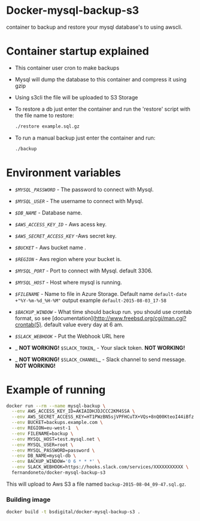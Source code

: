 # Docker-mysql-backup-s3

container to backup and restore your mysql database's to using awscli.

# Container startup explained

* This container user cron to make backups
* Mysql will dump the database to this container and compress it using gzip
* Using s3cli the file will be uploaded to S3 Storage
* To restore a db just enter the container and run the 'restore' script with the file name to restore:

  ```bash
  ./restore example.sql.gz
  ```

* To run a manual backup just enter the container and run:

  ```bash
  ./backup
  ```

# Environment variables

- _`$MYSQL_PASSWORD`_ - The password to connect with Mysql.
- _`$MYSQL_USER`_ - The username to connect with Mysql.
- _`$DB_NAME`_ - Database name.
- _`$AWS_ACCESS_KEY_ID`_ - Aws acess key.
- _`$AWS_SECRET_ACCESS_KEY`_ -Aws secret key.
- _`$BUCKET`_ - Aws bucket name .
- _`$REGION`_ - Aws region where your bucket is.
- _`$MYSQL_PORT`_ - Port to connect with Mysql. default 3306.
- _`$MYSQL_HOST`_ - Host where mysql is running.
- _`$FILENAME`_ - Name to file in Azure Storage. Default name `default-date +"%Y-%m-%d_%H-%M"` output example `default-2015-08-03_17-58`
- _`$BACKUP_WINDOW`_ - What time should backup run. you should use crontab format, so see [documentation](http://www.freebsd.org/cgi/man.cgi?crontab(5). default value every day at 6 am.
- _`$SLACK_WEBHOOK`_ - Put the Webhook URL here

- _ **NOT WORKING!** `$SLACK_TOKEN`_ - Your slack token. **NOT WORKING!**
- _ **NOT WORKING!** `$SLACK_CHANNEL`_ - Slack channel to send message. **NOT WORKING!**

# Example of running

```bash
docker run --rm --name mysql-backup \
  --env AWS_ACCESS_KEY_ID=AKIAIDHJDJCCC2KM4SSA \
  --env AWS_SECRET_ACCESS_KEY=HT1PWzBN5sjVPFHCuTX+VQs+8nQ00KteoI44iBfz \
  --env BUCKET=backups.example.com \
  --env REGION=eu-west-1  \
  --env FILENAME=backup \
  --env MYSQL_HOST=test.mysql.net \
  --env MYSQL_USER=root \
  --env MYSQL_PASSWORD=password \
  --env DB_NAME=mysql-db \
  --env BACKUP_WINDOW='0 6 * * *' \
  --env SLACK_WEBHOOK=https://hooks.slack.com/services/XXXXXXXXXXX \ 
  fernandoneto/docker-mysql-backup-s3

```

This will upload to Aws S3 a file named `backup-2015-08-04_09-47.sql.gz`.

### Building image

```bash
docker build -t bsdigital/docker-mysql-backup-s3 .
```
